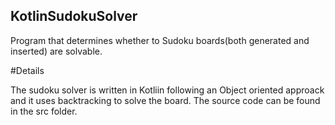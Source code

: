 ## KotlinSudokuSolver

Program that determines whether to Sudoku boards(both generated and inserted) are solvable.

#Details


The sudoku solver is written in Kotliin following an Object oriented approack and it uses backtracking to solve the board.
The source code can be found in the src folder.

